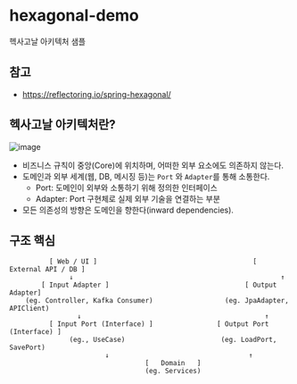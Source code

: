 # hexagonal-demo

헥사고날 아키텍처 샘플

## 참고
- https://reflectoring.io/spring-hexagonal/

## 헥사고날 아키텍처란?

![image](https://github.com/user-attachments/assets/afc93051-f6d6-40e4-8bb8-748a06f11fb4)

- 비즈니스 규칙이 중앙(Core)에 위치하며, 어떠한 외부 요소에도 의존하지 않는다.
- 도메인과 외부 세계(웹, DB, 메시징 등)는 `Port` 와 `Adapter`를 통해 소통한다.
    - Port: 도메인이 외부와 소통하기 위해 정의한 인터페이스
    - Adapter: Port 구현체로 실제 외부 기술을 연결하는 부분
- 모든 의존성의 방향은 도메인을 향한다(inward dependencies).

## 구조 핵심 
```
          [ Web / UI ]                                       [ External API / DB ]
               ↓                                                    ↑
        [ Input Adapter ]                                  [ Output Adapter]
    (eg. Controller, Kafka Consumer)                  (eg. JpaAdapter, APIClient)
                 ↓                                              ↑
          [ Input Port (Interface) ]                [ Output Port (Interface) ]
               (eg., UseCase)                        (eg. LoadPort, SavePort)
                        ↓                                   ↑
                                  [   Domain   ]
                                  (eg. Services)
```
